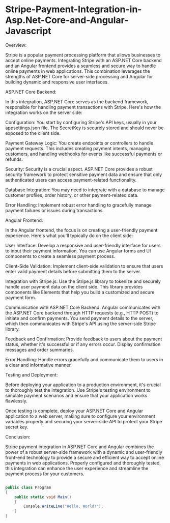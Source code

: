# Stripe-Payment-Integration-in-Asp.Net-Core-and-Angular-Javascript
Overview:

Stripe is a popular payment processing platform that allows businesses to accept online payments. Integrating Stripe with an ASP.NET Core backend and an Angular frontend provides a seamless and secure way to handle online payments in web applications. This combination leverages the strengths of ASP.NET Core for server-side processing and Angular for building dynamic and responsive user interfaces.

ASP.NET Core Backend:

In this integration, ASP.NET Core serves as the backend framework, responsible for handling payment transactions with Stripe. Here's how the integration works on the server side:

Configuration: You start by configuring Stripe's API keys, usually in your appsettings.json file. The SecretKey is securely stored and should never be exposed to the client side.

Payment Gateway Logic: You create endpoints or controllers to handle payment requests. This includes creating payment intents, managing customers, and handling webhooks for events like successful payments or refunds.

Security: Security is a crucial aspect. ASP.NET Core provides a robust security framework to protect sensitive payment data and ensure that only authenticated users can access payment-related functionality.

Database Integration: You may need to integrate with a database to manage customer profiles, order history, or other payment-related data.

Error Handling: Implement robust error handling to gracefully manage payment failures or issues during transactions.

Angular Frontend:

In the Angular frontend, the focus is on creating a user-friendly payment experience. Here's what you'll typically do on the client side:

User Interface: Develop a responsive and user-friendly interface for users to input their payment information. You can use Angular forms and UI components to create a seamless payment process.

Client-Side Validation: Implement client-side validation to ensure that users enter valid payment details before submitting them to the server.

Integration with Stripe.js: Use the Stripe.js library to tokenize and securely handle user payment data on the client side. This library provides components like Elements that help you build a customized and secure payment form.

Communication with ASP.NET Core Backend: Angular communicates with the ASP.NET Core backend through HTTP requests (e.g., HTTP POST) to initiate and confirm payments. You send payment details to the server, which then communicates with Stripe's API using the server-side Stripe library.

Feedback and Confirmation: Provide feedback to users about the payment status, whether it's successful or if any errors occur. Display confirmation messages and order summaries.

Error Handling: Handle errors gracefully and communicate them to users in a clear and informative manner.

Testing and Deployment:

Before deploying your application to a production environment, it's crucial to thoroughly test the integration. Use Stripe's testing environment to simulate payment scenarios and ensure that your application works flawlessly.

Once testing is complete, deploy your ASP.NET Core and Angular application to a web server, making sure to configure your environment variables properly and securing your server-side API to protect your Stripe secret key.

Conclusion:

Stripe payment integration in ASP.NET Core and Angular combines the power of a robust server-side framework with a dynamic and user-friendly front-end technology to provide a secure and efficient way to accept online payments in web applications. Properly configured and thoroughly tested, this integration can enhance the user experience and streamline the payment process for your customers.
```c#

public class Program
{
    public static void Main()
    {
        Console.WriteLine("Hello, World!");
    }
}


```
